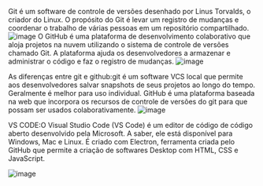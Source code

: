 Git é um software de controle de versões desenhado por Linus Torvalds, o criador do Linux. O propósito do Git é levar um registro de mudanças e coordenar o trabalho de várias pessoas em um repositório compartilhado.
![image](https://github.com/ARTHURFC7/marcelo.md/assets/164874703/915fc0c6-7f26-46fd-afe7-23afaa38336e)
O GitHub é uma plataforma de desenvolvimento colaborativo que aloja projetos na nuvem utilizando o sistema de controle de versões chamado Git. A plataforma ajuda os desenvolvedores a armazenar e administrar o código e faz o registro de mudanças.
![image](https://github.com/ARTHURFC7/marcelo.md/assets/164874703/50e6bcdc-c6be-4f8a-8464-242483ab2ac7)

As diferenças entre git e github:git é um software VCS local que permite aos desenvolvedores salvar snapshots de seus projetos ao longo do tempo. Geralmente é melhor para uso individual. GitHub é uma plataforma baseada na web que incorpora os recursos de controle de versões do git para que possam ser usados colaborativamente.
![image](https://github.com/ARTHURFC7/marcelo.md/assets/164874703/24b2eb5b-58f9-4f08-b1ca-40c6e9425f2c)


VS CODE:O Visual Studio Code (VS Code) é um editor de código de código aberto desenvolvido pela Microsoft. A saber, ele está disponível para Windows, Mac e Linux. É criado com Electron, ferramenta criada pelo GitHub que permite a criação de softwares Desktop com HTML, CSS e JavaScript.

![image](https://github.com/ARTHURFC7/marcelo.md/assets/164874703/c0be0bd7-7908-41cb-9998-44675d0c79a3)

